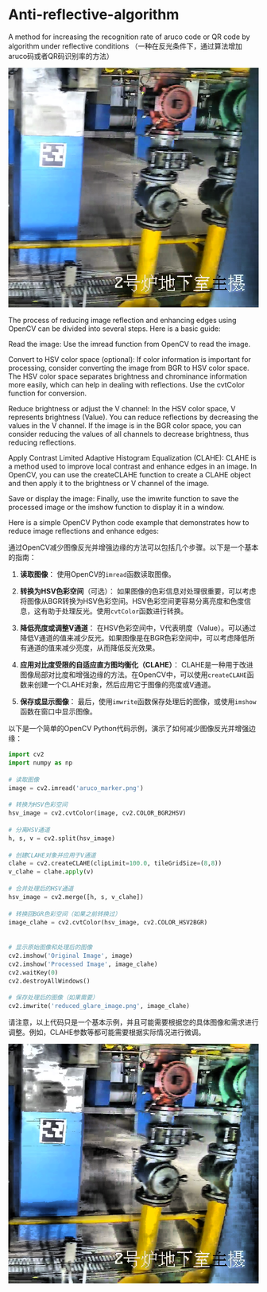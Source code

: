 # Anti-reflective-algorithm
A method for increasing the recognition rate of aruco code or QR code by algorithm under reflective conditions （一种在反光条件下，通过算法增加aruco码或者QR码识别率的方法）

![原始图](./aruco_marker.png)

The process of reducing image reflection and enhancing edges using OpenCV can be divided into several steps. Here is a basic guide:

Read the image: Use the imread function from OpenCV to read the image.

Convert to HSV color space (optional): If color information is important for processing, consider converting the image from BGR to HSV color space. The HSV color space separates brightness and chrominance information more easily, which can help in dealing with reflections. Use the cvtColor function for conversion.

Reduce brightness or adjust the V channel: In the HSV color space, V represents brightness (Value). You can reduce reflections by decreasing the values in the V channel. If the image is in the BGR color space, you can consider reducing the values of all channels to decrease brightness, thus reducing reflections.

Apply Contrast Limited Adaptive Histogram Equalization (CLAHE): CLAHE is a method used to improve local contrast and enhance edges in an image. In OpenCV, you can use the createCLAHE function to create a CLAHE object and then apply it to the brightness or V channel of the image.

Save or display the image: Finally, use the imwrite function to save the processed image or the imshow function to display it in a window.

Here is a simple OpenCV Python code example that demonstrates how to reduce image reflections and enhance edges:


通过OpenCV减少图像反光并增强边缘的方法可以包括几个步骤。以下是一个基本的指南：

1. **读取图像**：
   使用OpenCV的`imread`函数读取图像。

2. **转换为HSV色彩空间**（可选）：
   如果图像的色彩信息对处理很重要，可以考虑将图像从BGR转换为HSV色彩空间。HSV色彩空间更容易分离亮度和色度信息，这有助于处理反光。使用`cvtColor`函数进行转换。

3. **降低亮度或调整V通道**：
   在HSV色彩空间中，V代表明度（Value）。可以通过降低V通道的值来减少反光。如果图像是在BGR色彩空间中，可以考虑降低所有通道的值来减少亮度，从而降低反光效果。

4. **应用对比度受限的自适应直方图均衡化（CLAHE）**：
   CLAHE是一种用于改进图像局部对比度和增强边缘的方法。在OpenCV中，可以使用`createCLAHE`函数来创建一个CLAHE对象，然后应用它于图像的亮度或V通道。

5. **保存或显示图像**：
   最后，使用`imwrite`函数保存处理后的图像，或使用`imshow`函数在窗口中显示图像。

以下是一个简单的OpenCV Python代码示例，演示了如何减少图像反光并增强边缘：

```python
import cv2
import numpy as np

# 读取图像
image = cv2.imread('aruco_marker.png')

# 转换为HSV色彩空间
hsv_image = cv2.cvtColor(image, cv2.COLOR_BGR2HSV)

# 分离HSV通道
h, s, v = cv2.split(hsv_image)

# 创建CLAHE对象并应用于V通道
clahe = cv2.createCLAHE(clipLimit=100.0, tileGridSize=(8,8))
v_clahe = clahe.apply(v)

# 合并处理后的HSV通道
hsv_image = cv2.merge([h, s, v_clahe])

# 转换回BGR色彩空间（如果之前转换过）
image_clahe = cv2.cvtColor(hsv_image, cv2.COLOR_HSV2BGR)


# 显示原始图像和处理后的图像
cv2.imshow('Original Image', image)
cv2.imshow('Processed Image', image_clahe)
cv2.waitKey(0)
cv2.destroyAllWindows()

# 保存处理后的图像（如果需要）
cv2.imwrite('reduced_glare_image.png', image_clahe)
```

请注意，以上代码只是一个基本示例，并且可能需要根据您的具体图像和需求进行调整。例如，CLAHE参数等都可能需要根据实际情况进行微调。

![处理后图片](./reduced_glare_image.png)

